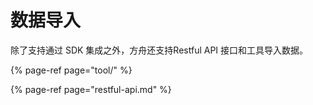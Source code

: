 # 数据导入

除了支持通过 SDK 集成之外，方舟还支持Restful API 接口和工具导入数据。

{% page-ref page="tool/" %}

{% page-ref page="restful-api.md" %}

